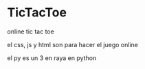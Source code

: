 # TicTacToe
online tic tac toe

el css, js y html son para hacer el juego online

el py es un 3 en raya en python
